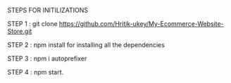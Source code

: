 STEPS FOR INITILIZATIONS

STEP 1 : git clone https://github.com/Hritik-ukey/My-Ecommerce-Website-Store.git


 
   
STEP 2 : npm install for installing all the dependencies    
  
    
 
   
STEP 3 : npm i autoprefixer   



STEP 4 : npm start. 
 
 
 
